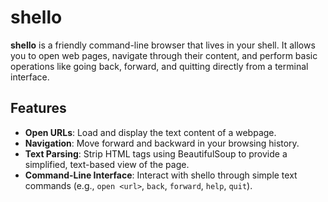 # shello

**shello** is a friendly command-line browser that lives in your shell. It allows you to open web pages, navigate through their content, and perform basic operations like going back, forward, and quitting directly from a terminal interface.

## Features

- **Open URLs**: Load and display the text content of a webpage.
- **Navigation**: Move forward and backward in your browsing history.
- **Text Parsing**: Strip HTML tags using BeautifulSoup to provide a simplified, text-based view of the page.
- **Command-Line Interface**: Interact with shello through simple text commands (e.g., `open <url>`, `back`, `forward`, `help`, `quit`).
